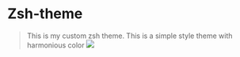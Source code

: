 # Zsh-theme
>This is my custom zsh theme.
 This is a simple style theme with harmonious color
 ![][normal mode]


 [normal mode]: ./assets/normal-mode.png 
